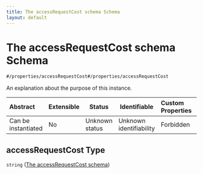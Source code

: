 ```yaml
---
title: The accessRequestCost schema Schema
layout: default
---
```

# The accessRequestCost schema Schema

```txt
#/properties/accessRequestCost#/properties/accessRequestCost
```

An explanation about the purpose of this instance.


| Abstract            | Extensible | Status         | Identifiable            | Custom Properties | Additional Properties | Access Restrictions | Defined In                                                                    |
| :------------------ | ---------- | -------------- | ----------------------- | :---------------- | --------------------- | ------------------- | ----------------------------------------------------------------------------- |
| Can be instantiated | No         | Unknown status | Unknown identifiability | Forbidden         | Allowed               | none                | [dataset.schema.json\*](../schema/dataset.schema.json "open original schema") |

## accessRequestCost Type

`string` ([The accessRequestCost schema](dataset-properties-the-accessrequestcost-schema.md))

